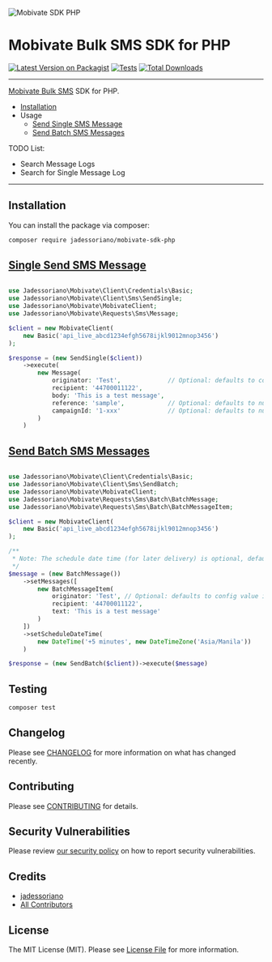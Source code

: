![Mobivate SDK PHP](https://github.com/user-attachments/assets/073b640e-628f-4360-a89b-1a8f0b9c59fc)

# Mobivate Bulk SMS SDK for PHP

[![Latest Version on Packagist](https://img.shields.io/packagist/v/jadessoriano/mobivate-sdk-php.svg?style=flat-square)](https://packagist.org/packages/jadessoriano/mobivate-sdk-php)
[![Tests](https://img.shields.io/github/actions/workflow/status/jadessoriano/mobivate-sdk-php/run-tests.yml?branch=main&label=tests&style=flat-square)](https://github.com/jadessoriano/mobivate-sdk-php/actions/workflows/run-tests.yml)
[![Total Downloads](https://img.shields.io/packagist/dt/jadessoriano/mobivate-sdk-php.svg?style=flat-square)](https://packagist.org/packages/jadessoriano/mobivate-sdk-php)
<!--delete-->
---
[Mobivate Bulk SMS](https://www.mobivate.com/bulk-sms) SDK for PHP.

- [Installation](#installation)
- Usage
    - [Send Single SMS Message](#single-send-sms-message)
    - [Send Batch SMS Messages](#send-batch-sms-messages)

TODO List:

  - Search Message Logs
  - Search for Single Message Log

---
<!--/delete-->

## Installation

You can install the package via composer:

```bash
composer require jadessoriano/mobivate-sdk-php
```

## [Single Send SMS Message](https://wiki.mobivatebulksms.com/use-cases/send-single-sms-message)

```php

use Jadessoriano\Mobivate\Client\Credentials\Basic;
use Jadessoriano\Mobivate\Client\Sms\SendSingle;
use Jadessoriano\Mobivate\MobivateClient;
use Jadessoriano\Mobivate\Requests\Sms\Message;

$client = new MobivateClient(
    new Basic('api_live_abcd1234efgh5678ijkl9012mnop3456')
);

$response = (new SendSingle($client))
    ->execute(
        new Message(
            originator: 'Test',             // Optional: defaults to config value if not provided
            recipient: '44700011122',
            body: 'This is a test message',
            reference: 'sample',            // Optional: defaults to null if not provided
            campaignId: '1-xxx'             // Optional: defaults to null if not provided
        )
    )

```

## [Send Batch SMS Messages](https://wiki.mobivatebulksms.com/use-cases/send-batch-sms-messages)

```php

use Jadessoriano\Mobivate\Client\Credentials\Basic;
use Jadessoriano\Mobivate\Client\Sms\SendBatch;
use Jadessoriano\Mobivate\MobivateClient;
use Jadessoriano\Mobivate\Requests\Sms\Batch\BatchMessage;
use Jadessoriano\Mobivate\Requests\Sms\Batch\BatchMessageItem;

$client = new MobivateClient(
    new Basic('api_live_abcd1234efgh5678ijkl9012mnop3456')
);

/**
 * Note: The schedule date time (for later delivery) is optional, defaults to null if not provided.
 */
$message = (new BatchMessage())
    ->setMessages([
        new BatchMessageItem(
            originator: 'Test', // Optional: defaults to config value if not provided
            recipient: '44700011122',
            text: 'This is a test message'
        )
    ])
    ->setScheduleDateTime(
        new DateTime('+5 minutes', new DateTimeZone('Asia/Manila'))
    )

$response = (new SendBatch($client))->execute($message)

```

## Testing

```bash
composer test
```

## Changelog

Please see [CHANGELOG](CHANGELOG.md) for more information on what has changed recently.

## Contributing

Please see [CONTRIBUTING](https://github.com/spatie/.github/blob/main/CONTRIBUTING.md) for details.

## Security Vulnerabilities

Please review [our security policy](../../security/policy) on how to report security vulnerabilities.

## Credits

- [jadessoriano](https://github.com/jadessoriano)
- [All Contributors](../../contributors)

## License

The MIT License (MIT). Please see [License File](LICENSE.md) for more information.
